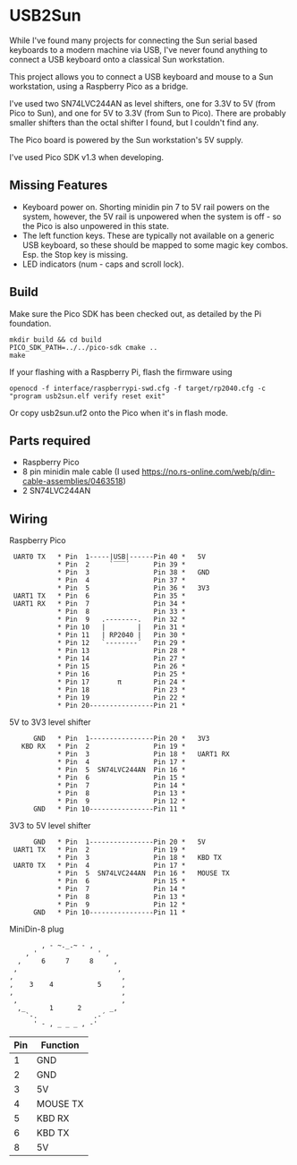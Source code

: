 USB2Sun
=======
While I've found many projects for connecting the Sun serial based keyboards to a modern
machine via USB, I've never found anything to connect a USB keyboard onto a classical
Sun workstation.

This project allows you to connect a USB keyboard and mouse to a Sun workstation, using a Raspberry Pico as a bridge.

I've used two SN74LVC244AN as level shifters, one for 3.3V to 5V (from Pico to Sun),
and one for 5V to 3.3V (from Sun to Pico). There are probably smaller shifters than
the octal shifter I found, but I couldn't find any.

The Pico board is powered by the Sun workstation's 5V supply.

I've used Pico SDK v1.3 when developing.

Missing Features
----------------
* Keyboard power on. Shorting minidin pin 7 to 5V rail powers on the system, however, the 5V rail is unpowered when the system is off - so the Pico is also unpowered in this state.
* The left function keys. These are typically not available on a generic USB keyboard, so these should be mapped to some magic key combos. Esp. the Stop key is missing.
* LED indicators (num - caps and scroll lock).

Build
-----
Make sure the Pico SDK has been checked out, as detailed by the Pi foundation.

    mkdir build && cd build
    PICO_SDK_PATH=../../pico-sdk cmake ..
    make

If your flashing with a Raspberry Pi, flash the firmware using

    openocd -f interface/raspberrypi-swd.cfg -f target/rp2040.cfg -c "program usb2sun.elf verify reset exit"

Or copy usb2sun.uf2 onto the Pico when it's in flash mode.

Parts required
--------------
* Raspberry Pico
* 8 pin minidin male cable (I used
https://no.rs-online.com/web/p/din-cable-assemblies/0463518)
* 2 SN74LVC244AN

Wiring
------
Raspberry Pico

     UART0 TX   * Pin  1-----|USB|------Pin 40 *   5V
                * Pin  2     `‾‾‾´      Pin 39 * 
                * Pin  3                Pin 38 *   GND
                * Pin  4                Pin 37 * 
                * Pin  5                Pin 36 *   3V3
     UART1 TX   * Pin  6                Pin 35 * 
     UART1 RX   * Pin  7                Pin 34 * 
                * Pin  8                Pin 33 * 
                * Pin  9   .--------.   Pin 32 * 
                * Pin 10   |        |   Pin 31 * 
                * Pin 11   | RP2040 |   Pin 30 * 
                * Pin 12   `--------´   Pin 29 * 
                * Pin 13                Pin 28 * 
                * Pin 14                Pin 27 * 
                * Pin 15                Pin 26 * 
                * Pin 16                Pin 25 * 
                * Pin 17       π        Pin 24 * 
                * Pin 18                Pin 23 * 
                * Pin 19                Pin 22 * 
                * Pin 20----------------Pin 21 * 

5V to 3V3 level shifter

          GND   * Pin  1----------------Pin 20 *   3V3
       KBD RX   * Pin  2                Pin 19 *
                * Pin  3                Pin 18 *   UART1 RX
                * Pin  4                Pin 17 *
                * Pin  5  SN74LVC244AN  Pin 16 *
                * Pin  6                Pin 15 *
                * Pin  7                Pin 14 *
                * Pin  8                Pin 13 *
                * Pin  9                Pin 12 *
          GND   * Pin 10----------------Pin 11 *

3V3 to 5V level shifter

          GND   * Pin  1----------------Pin 20 *   5V
     UART1 TX   * Pin  2                Pin 19 *
                * Pin  3                Pin 18 *   KBD TX
     UART0 TX   * Pin  4                Pin 17 *
                * Pin  5  SN74LVC244AN  Pin 16 *   MOUSE TX
                * Pin  6                Pin 15 *
                * Pin  7                Pin 14 *
                * Pin  8                Pin 13 *
                * Pin  9                Pin 12 *
          GND   * Pin 10----------------Pin 11 *

MiniDin-8 plug

            , - ~._.~ - ,
        , '               ' ,
      ,     6     7     8     ,
     ,                         ,
    ,                           ,
    ,    3    4           5     ,
    ,                           ,
     ,                          ,
      ,_      1      2       _,
        `-.              .-´
          ' - , _ _ _ , -'

| Pin | Function   |
|-----|------------|
| 1   | GND        |
| 2   | GND        |
| 3   | 5V         |
| 4   | MOUSE TX   |
| 5   | KBD RX     |
| 6   | KBD TX     |
| 8   | 5V         |
